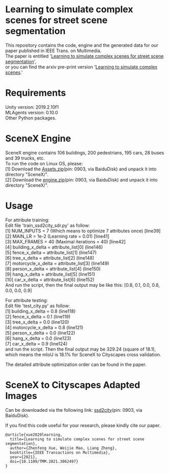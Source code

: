 # Learning to simulate complex scenes for street scene segmentation
This repository contains the code, engine and the generated data for our paper published in IEEE Trans. on Multimedia.<br>
The paper is entitled '[Learning to simulate complex scenes for street scene segmentation](https://ieeexplore.ieee.org/document/9366432)',<br>
or you can find the arxiv pre-print version '[Learning to simulate complex scenes](https://arxiv.org/abs/2006.14611v1).'<br>

# Requirements
Unity version: 2019.2.10f1<br>
MLAgents version: 0.10.0<br>
Other Python packages.

# SceneX Engine
SceneX engine contains 106 buildings, 200 pedestrians, 195 cars, 28 buses and 39 trucks, etc.<br>
To run the code on Linux OS, please:<br>
  [1] Download the [Assets.zip](https://pan.baidu.com/s/13kHsbz6MhzYwpFJood1QpQ)(pin: 0903, via BaiduDisk) and unpack it into directory "SceneX/".<br>
  [2] Download the [engine.zip](https://pan.baidu.com/s/1XCukK4S6FArDXHzcf-uErQ)(pin: 0903, via BaiduDisk) and unpack it into directory "SceneX/".<br>

# Usage
For attribute training: <br>
Edit file 'train_ssd2city_sdr.py' as follow:<br>
[1] NUM_INPUTS = 7 (Which means to optimize 7 attributes once) [line39]<br>
[2] MAIN_LR = 1e-2 (Learning rate = 0.01) [line41]<br>
[3] MAX_FRAMES = 40 (Maximal iterations = 40) [line42]<br>
[4] building_x_delta = attribute_list[0] (line146)<br>
[5] fence_x_delta = attribute_list[1] (line147)<br>
[6] tree_x_delta = attribute_list[2] (line148)<br>
[7] motorcycle_x_delta = attribute_list[3] (line149)<br>
[8] person_x_delta = attribute_list[4] (line150)<br>
[9] hang_x_delta = attribute_list[5] (line151)<br>
[10] car_x_delta = attribute_list[6] (line152)<br>
And run the script, then the final output may be like this: [0.8, 0.1, 0.0, 0.8, 0.0, 0.0, 0.9] <br>

For attribute testing: <br>
Edit file 'test_city.py' as follow:<br>
[1] building_x_delta = 0.8 (line118)<br>
[2] fence_x_delta = 0.1 (line119)<br>
[3] tree_x_delta = 0.0 (line120)<br>
[4] motorcycle_x_delta = 0.8 (line121)<br>
[5] person_x_delta = 0.0 (line122)<br>
[6] hang_x_delta = 0.0 (line123)<br>
[7] car_x_delta = 0.9 (line124)<br>
and run the script. Then the final output may be 329.24 (square of 18.1), which means the mIoU is 18.1% for SceneX to Cityscapes cross validation.<br>

The detailed attribute optimization order can be found in the paper.

# SceneX to Cityscapes Adapted Images
Can be downloaded via the following link: [ssd2city](https://pan.baidu.com/s/1km9mC6RThTWb3QJTcKHg8Q)(pin: 0903, via BaiduDisk).

If you find this code useful for your research, please kindly cite our paper.<br>

```
@article{xue2020learning,
  title={Learning to simulate complex scenes for street scene segmentation},
  author={Zhenfeng Xue, Weijie Mao, Liang Zheng},
  booktitle={IEEE Transactions on Multimedia},
  year={2021},
  doi={10.1109/TMM.2021.3062497}
}
````
